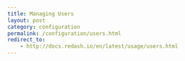 ```yaml
---
title: Managing Users
layout: post
category: configuration
permalink: /configuration/users.html
redirect_to:
    - http://docs.redash.io/en/latest/usage/users.html
---
```


